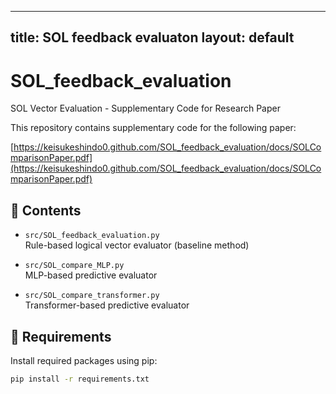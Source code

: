 
---
title: SOL feedback evaluaton
layout: default
---

# SOL_feedback_evaluation

SOL Vector Evaluation - Supplementary Code for Research Paper

This repository contains supplementary code for the following paper:

[https://keisukeshindo0.github.com/SOL_feedback_evaluation/docs/SOLComparisonPaper.pdf](https://keisukeshindo0.github.com/SOL_feedback_evaluation/docs/SOLComparisonPaper.pdf)

## 📁 Contents

- `src/SOL_feedback_evaluation.py`  
  Rule-based logical vector evaluator (baseline method)

- `src/SOL_compare_MLP.py`  
  MLP-based predictive evaluator

- `src/SOL_compare_transformer.py`  
  Transformer-based predictive evaluator

## 🔧 Requirements

Install required packages using pip:

```bash
pip install -r requirements.txt

